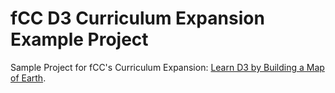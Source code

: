 # fCC D3 Curriculum Expansion Example Project

Sample Project for fCC's Curriculum Expansion: [Learn D3 by Building a Map of Earth](https://hkuz.github.io/fCC_D3_CurrExp/).


